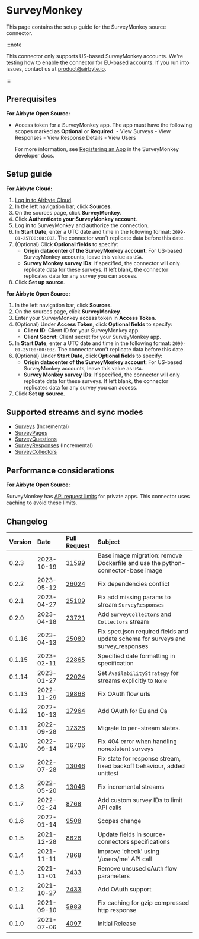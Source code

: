 # SurveyMonkey

<HideInUI>

This page contains the setup guide for the SurveyMonkey source connector.

</HideInUI>

:::note

<!-- TODO: Confirm new wording with PM or Eng -->

This connector only supports US-based SurveyMonkey accounts. We're testing how to enable the
connector for EU-based accounts. If you run into issues, contact us at
[product@airbyte.io](mailto:product@airbyte.io).

:::

<!-- env:oss -->

## Prerequisites

<HideInUI>

**For Airbyte Open Source:**

</HideInUI>

<!-- TODO: Talk to PM or Support to see if we should expand these steps. -->

-   Access token for a SurveyMonkey app. The app must have the following scopes marked as **Optional** or **Required**:
        - View Surveys
        - View Responses
        - View Response Details
        - View Users

    For more information, see [Registering an App](https://developer.surveymonkey.com/api/v3/#registering-an-app) in the SurveyMonkey developer docs.

<!-- /env:oss -->

## Setup guide

<!-- env:cloud -->

<HideInUI>

**For Airbyte Cloud:**

</HideInUI>

<!-- NIT: I'd typically capitalize "Sources page," but I'm leaving as is since this seems to be Airbyte style. -->

1.  [Log in to Airbyte Cloud](https://cloud.airbyte.com/login).
1.  In the left navigation bar, click **Sources**.
1.  On the sources page, click **SurveyMonkey**.
1.  Click **Authenticate your SurveyMonkey account**.
1.  Log in to SurveyMonkey and authorize the connection.
1.  In **Start Date**, enter a UTC date and time in the following format: `2099-01-25T00:00:00Z`.
    The connector won't replicate data before this date.
1.  (Optional) Click **Optional fields** to specify:
    - **Origin datacenter of the SurveyMonkey account**: For US-based SurveyMonkey accounts, leave
      this value as `USA`.
    - **Survey Monkey survey IDs**: If specified, the connector will only replicate data for these
      surveys. If left blank, the connector replicates data for any survey you can access.
1.  Click **Set up source**.

<!-- /env:cloud -->

<!-- env:oss -->

<HideInUI>

**For Airbyte Open Source:**

</HideInUI>

<!-- TODO: Talk to PM or UI team about fixing "Survey Monkey survey IDs" typo in app -->
<!-- I'm using the text with typo here for clarity. -->

1.  In the left navigation bar, click **Sources**.
1.  On the sources page, click **SurveyMonkey**.
1.  Enter your SurveyMonkey access token in **Access Token**.
1.  (Optional) Under **Access Token**, click **Optional fields** to specify:
    - **Client ID**: Client ID for your SurveyMonkey app.
    - **Client Secret**: Client secret for your SurveyMonkey app.
1.  In **Start Date**, enter a UTC date and time in the following format: `2099-01-25T00:00:00Z`.
    The connector won't replicate data before this date.
1.  (Optional) Under **Start Date**, click **Optional fields** to specify:
    - **Origin datacenter of the SurveyMonkey account**: For US-based SurveyMonkey accounts, leave
      this value as `USA`.
    - **Survey Monkey survey IDs**: If specified, the connector will only replicate data for these
      surveys. If left blank, the connector replicates data for any survey you can access.
1.  Click **Set up source**.
<!-- /env:oss -->

## Supported streams and sync modes

<!-- TODO: Confirm with PM or Eng -->

- [Surveys](https://developer.surveymonkey.com/api/v3/#api-endpoints-get-surveys) (Incremental)
- [SurveyPages](https://developer.surveymonkey.com/api/v3/#api-endpoints-get-surveys-survey_id-pages)
- [SurveyQuestions](https://developer.surveymonkey.com/api/v3/#api-endpoints-get-surveys-survey_id-pages-page_id-questions)
- [SurveyResponses](https://developer.surveymonkey.com/api/v3/#api-endpoints-get-surveys-id-responses) (Incremental)
- [SurveyCollectors](https://developer.surveymonkey.com/api/v3/#api-endpoints-get-surveys-survey_id-collectors)

<!-- env:oss -->

## Performance considerations

<!-- TODO: Confirm with PM or Eng -->

<HideInUI>

**For Airbyte Open Source:**

</HideInUI>

SurveyMonkey has [API request limits](https://api.surveymonkey.com/v3/docs?shell#request-and-response-limits) for
private apps. This connector uses caching to avoid these limits.

<!-- /env:oss -->

## Changelog

| Version | Date       | Pull Request                                             | Subject                                                                          |
| :------ | :--------- | :------------------------------------------------------- | :------------------------------------------------------------------------------- |
| 0.2.3   | 2023-10-19 | [31599](https://github.com/airbytehq/airbyte/pull/31599) | Base image migration: remove Dockerfile and use the python-connector-base image  |
| 0.2.2   | 2023-05-12 | [26024](https://github.com/airbytehq/airbyte/pull/26024) | Fix dependencies conflict                                                        |
| 0.2.1   | 2023-04-27 | [25109](https://github.com/airbytehq/airbyte/pull/25109) | Fix add missing params to stream `SurveyResponses`                               |
| 0.2.0   | 2023-04-18 | [23721](https://github.com/airbytehq/airbyte/pull/23721) | Add `SurveyCollectors` and `Collectors` stream                                   |
| 0.1.16  | 2023-04-13 | [25080](https://github.com/airbytehq/airbyte/pull/25080) | Fix spec.json required fields and update schema for surveys and survey_responses |
| 0.1.15  | 2023-02-11 | [22865](https://github.com/airbytehq/airbyte/pull/22865) | Specified date formatting in specification                                       |
| 0.1.14  | 2023-01-27 | [22024](https://github.com/airbytehq/airbyte/pull/22024) | Set `AvailabilityStrategy` for streams explicitly to `None`                      |
| 0.1.13  | 2022-11-29 | [19868](https://github.com/airbytehq/airbyte/pull/19868) | Fix OAuth flow urls                                                              |
| 0.1.12  | 2022-10-13 | [17964](https://github.com/airbytehq/airbyte/pull/17964) | Add OAuth for Eu and Ca                                                          |
| 0.1.11  | 2022-09-28 | [17326](https://github.com/airbytehq/airbyte/pull/17326) | Migrate to per-stream states.                                                    |
| 0.1.10  | 2022-09-14 | [16706](https://github.com/airbytehq/airbyte/pull/16706) | Fix 404 error when handling nonexistent surveys                                  |
| 0.1.9   | 2022-07-28 | [13046](https://github.com/airbytehq/airbyte/pull/14998) | Fix state for response stream, fixed backoff behaviour, added unittest           |
| 0.1.8   | 2022-05-20 | [13046](https://github.com/airbytehq/airbyte/pull/13046) | Fix incremental streams                                                          |
| 0.1.7   | 2022-02-24 | [8768](https://github.com/airbytehq/airbyte/pull/8768)   | Add custom survey IDs to limit API calls                                         |
| 0.1.6   | 2022-01-14 | [9508](https://github.com/airbytehq/airbyte/pull/9508)   | Scopes change                                                                    |
| 0.1.5   | 2021-12-28 | [8628](https://github.com/airbytehq/airbyte/pull/8628)   | Update fields in source-connectors specifications                                |
| 0.1.4   | 2021-11-11 | [7868](https://github.com/airbytehq/airbyte/pull/7868)   | Improve 'check' using '/users/me' API call                                       |
| 0.1.3   | 2021-11-01 | [7433](https://github.com/airbytehq/airbyte/pull/7433)   | Remove unsused oAuth flow parameters                                             |
| 0.1.2   | 2021-10-27 | [7433](https://github.com/airbytehq/airbyte/pull/7433)   | Add OAuth support                                                                |
| 0.1.1   | 2021-09-10 | [5983](https://github.com/airbytehq/airbyte/pull/5983)   | Fix caching for gzip compressed http response                                    |
| 0.1.0   | 2021-07-06 | [4097](https://github.com/airbytehq/airbyte/pull/4097)   | Initial Release                                                                  |
